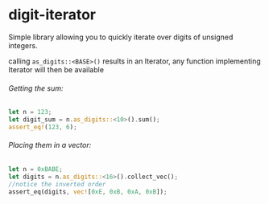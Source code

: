 # digit-iterator

Simple library allowing you to quickly iterate over digits of unsigned integers.

calling `as_digits::<BASE>()` results in an Iterator, any function implementing Iterator will then be available


###### Getting the sum:

```rs
let n = 123;
let digit_sum = n.as_digits::<10>().sum(); 
assert_eq!(123, 6);
```


###### Placing them in a vector:
```rs
let n = 0xBABE;
let digits = n.as_digits::<16>().collect_vec();
//notice the inverted order
assert_eq(digits, vec![0xE, 0xB, 0xA, 0xB]);
```

